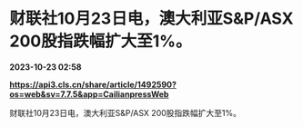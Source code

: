 # 财联社10月23日电，澳大利亚S&P/ASX 200股指跌幅扩大至1%。

**2023-10-23 02:58**

**https://api3.cls.cn/share/article/1492590?os=web&sv=7.7.5&app=CailianpressWeb**

财联社10月23日电，澳大利亚S&P/ASX 200股指跌幅扩大至1%。